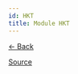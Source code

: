 ```yaml
---
id: HKT
title: Module HKT
---
```


[← Back](.)

[Source](https://github.com/gcanti/fp-ts/blob/master/src/HKT.ts)
